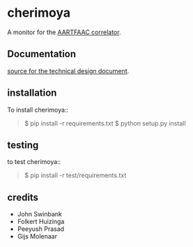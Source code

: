 cherimoya
=========

A monitor for the [AARTFAAC correlator](https://github.com/aartfaac/correlator).

Documentation
-------------

[source for the technical design document](https://github.com/aartfaac/docs/tree/master/reports/imaging/monitoring).


installation
------------

To install cherimoya::

> $ pip install -r requirements.txt
> $ python setup.py install


testing
-------

to test cherimoya::

> $ pip install -r test/requirements.txt


credits
-------

 * John Swinbank
 * Folkert Huizinga
 * Peeyush Prasad
 * Gijs Molenaar

